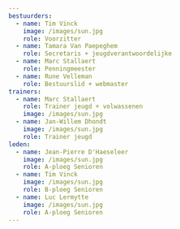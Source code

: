 ```yaml
---
bestuurders:
  - name: Tim Vinck
    image: /images/sun.jpg
    role: Voorzitter
  - name: Tamara Van Paepeghem
    role: Secretaris + jeugdverantwoordelijke
  - name: Marc Stallaert
    role: Penningmeester
  - name: Rune Velleman
    role: Bestuurslid + webmaster
trainers:
  - name: Marc Stallaert
    role: Trainer jeugd + volwassenen
    image: /images/sun.jpg
  - name: Jan-Willem Dhondt
    image: /images/sun.jpg
    role: Trainer jeugd
leden:
  - name: Jean-Pierre D'Haeseleer
    image: /images/sun.jpg
    role: A-ploeg Senioren
  - name: Tim Vinck
    image: /images/sun.jpg
    role: B-ploeg Senioren
  - name: Luc Lermytte
    image: /images/sun.jpg
    role: A-ploeg Senioren
---
```

